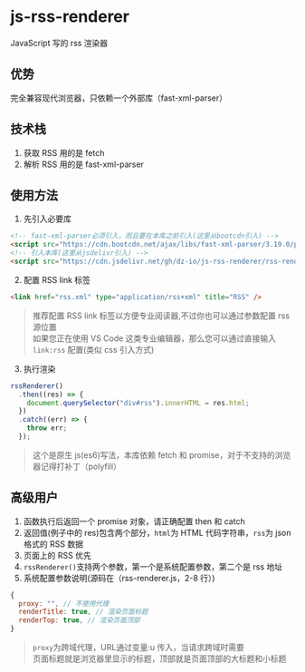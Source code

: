 # js-rss-renderer

JavaScript 写的 rss 渲染器

## 优势

完全兼容现代浏览器，只依赖一个外部库（fast-xml-parser）

## 技术栈

1. 获取 RSS 用的是 fetch
2. 解析 RSS 用的是 fast-xml-parser

## 使用方法

1. 先引入必要库

```html
<!-- fast-xml-parser必须引入，而且要在本库之前引入(这里从bootcdn引入) -->
<script src="https://cdn.bootcdn.net/ajax/libs/fast-xml-parser/3.19.0/parser.min.js"></script>
<!-- 引入本库(这里从jsdelivr引入) -->
<script src="https://cdn.jsdelivr.net/gh/dz-io/js-rss-renderer/rss-renderer.js"></script>
```

2. 配置 RSS link 标签

```html
<link href="rss.xml" type="application/rss+xml" title="RSS" />
```

> 推荐配置 RSS link 标签以方便专业阅读器,不过你也可以通过参数配置 rss 源位置  
> 如果您正在使用 VS Code 这类专业编辑器，那么您可以通过直接输入 `link:rss` 配置(类似 css 引入方式)

3. 执行渲染

```js
rssRenderer()
  .then((res) => {
    document.querySelector("div#rss").innerHTML = res.html;
  })
  .catch((err) => {
    throw err;
  });
```

> 这个是原生 js(es6)写法，本库依赖 fetch 和 promise，对于不支持的浏览器记得打补丁（polyfill）

## 高级用户

1. 函数执行后返回一个 promise 对象，请正确配置 then 和 catch
2. 返回值(例子中的 res)包含两个部分，`html`为 HTML 代码字符串，`rss`为 json 格式的 RSS 数据
3. 页面上的 RSS 优先
4. `rssRenderer()`支持两个参数，第一个是系统配置参数，第二个是 rss 地址
5. 系统配置参数说明(源码在（rss-renderer.js，2-8 行）)

```js
{
  proxy: "", // 不使用代理
  renderTitle: true, // 渲染页面标题
  renderTop: true, // 渲染页面顶部
}
```

> `proxy`为跨域代理，URL通过变量:u 传入，当请求跨域时需要  
> 页面标题就是浏览器里显示的标题，顶部就是页面顶部的大标题和小标题
